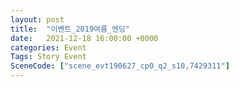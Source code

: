 ```yaml
---
layout: post
title:  "이벤트_2019여름_엔딩"
date:   2021-12-18 16:00:00 +0000
categories: Event
Tags: Story Event
SceneCode: ["scene_evt190627_cp0_q2_s10,7429311"]
---
```

